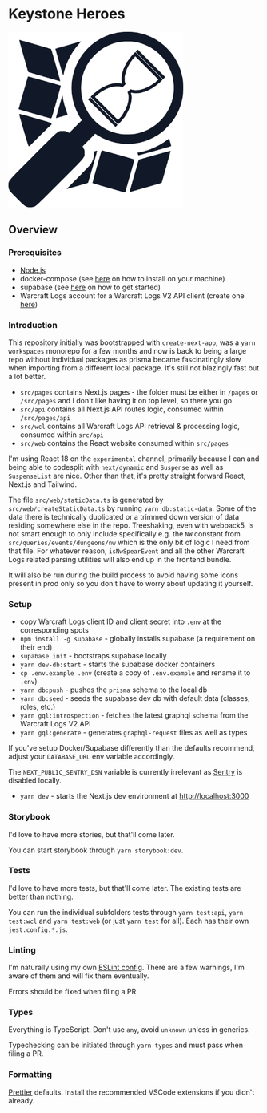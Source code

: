 # Keystone Heroes

<img alt="Keystone Heroes Logo" width="350" src="https://github.com/ljosberinn/keystone-heroes/blob/master/public/logo-dark.png">

## Overview

### Prerequisites

- [Node.js](https://nodejs.org/en/)
- docker-compose (see [here](https://docs.docker.com/compose/install/) on how to install on your machine)
- supabase (see [here](https://supabase.io/docs/reference/cli/getting-started) on how to get started)
- Warcraft Logs account for a Warcraft Logs V2 API client (create one [here](https://www.warcraftlogs.com/api/clients/))

### Introduction

This repository initially was bootstrapped with `create-next-app`, was a `yarn workspaces` monorepo for a few months and now is back to being a large repo without individual packages as prisma became fascinatingly slow when importing from a different local package. It's still not blazingly fast but a lot better.

- `src/pages` contains Next.js pages - the folder must be either in `/pages` or `/src/pages` and I don't like having it on top level, so there you go.
- `src/api` contains all Next.js API routes logic, consumed within `/src/pages/api`
- `src/wcl` contains all Warcraft Logs API retrieval & processing logic, consumed within `src/api`
- `src/web` contains the React website consumed within `src/pages`

I'm using React 18 on the `experimental` channel, primarily because I can and being able to codesplit with `next/dynamic` and `Suspense` as well as `SuspenseList` are nice. Other than that, it's pretty straight forward React, Next.js and Tailwind.

The file `src/web/staticData.ts` is generated by `src/web/createStaticData.ts` by running `yarn db:static-data`. Some of the data there is technically duplicated or a trimmed down version of data residing somewhere else in the repo. Treeshaking, even with webpack5, is not smart enough to only include specifically e.g. the `NW` constant from `src/queries/events/dungeons/nw` which is the only bit of logic I need from that file. For whatever reason, `isNwSpearEvent` and all the other Warcraft Logs related parsing utilities will also end up in the frontend bundle.

It will also be run during the build process to avoid having some icons present in prod only so you don't have to worry about updating it yourself.

### Setup

- copy Warcraft Logs client ID and client secret into `.env` at the corresponding spots
- `npm install -g supabase` - globally installs supabase (a requirement on their end)
- `supabase init` - bootstraps supabase locally
- `yarn dev-db:start` - starts the supabase docker containers
- `cp .env.example .env` (create a copy of `.env.example` and rename it to `.env`)
- `yarn db:push` - pushes the `prisma` schema to the local db
- `yarn db:seed` - seeds the supabase dev db with default data (classes, roles, etc.)
- `yarn gql:introspection` - fetches the latest graphql schema from the Warcraft Logs V2 API
- `yarn gql:generate` - generates `graphql-request` files as well as types

If you've setup Docker/Supabase differently than the defaults recommend, adjust your `DATABASE_URL` env variable accordingly.

The `NEXT_PUBLIC_SENTRY_DSN` variable is currently irrelevant as [Sentry](https://sentry.io) is disabled locally.

- `yarn dev` - starts the Next.js dev environment at [http://localhost:3000](http://localhost:3000)

### Storybook

I'd love to have more stories, but that'll come later.

You can start storybook through `yarn storybook:dev`.

### Tests

I'd love to have more tests, but that'll come later. The existing tests are better than nothing.

You can run the individual subfolders tests through `yarn test:api`, `yarn test:wcl` and `yarn test:web` (or just `yarn test` for all). Each has their own `jest.config.*.js`.

### Linting

I'm naturally using my own [ESLint config](https://github.com/ljosberinn/eslint-config-galex). There are a few warnings, I'm aware of them and will fix them eventually.

Errors should be fixed when filing a PR.

### Types

Everything is TypeScript. Don't use `any`, avoid `unknown` unless in generics.

Typechecking can be initiated through `yarn types` and must pass when filing a PR.

### Formatting

[Prettier](https://prettier.io) defaults. Install the recommended VSCode extensions if you didn't already.
